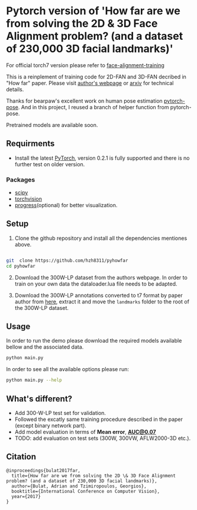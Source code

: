 # Pytorch version of 'How far are we from solving the 2D \& 3D Face Alignment problem? (and a dataset of 230,000 3D facial landmarks)'

For official torch7 version please refer to [face-alignment-training](https://github.com/1adrianb/face-alignment-training)

This is a reinplement of training code for 2D-FAN and 3D-FAN decribed in "How far" paper. Please visit [author's webpage](https://www.adrianbulat.com) or [arxiv](https://arxiv.org/abs/1703.07332) for technical details.

Thanks for bearpaw's excellent work on human pose estimation [pytorch-pose](https://github.com/bearpaw/pytorch-pose). And in this project, I reused a branch of helper function from pytorch-pose.

Pretrained models are available soon.

## Requirments

- Install the latest [PyTorch](http://pytorch.org), version 0.2.1 is fully supported and there is no further test on older version.

### Packages

- [scipy](https://www.scipy.org/)
- [torchvision](https://pytorch.org)
- [progress](https://pypi.python.org/pypi/progress)(optional) for better visualization.

## Setup

1. Clone the github repository and install all the dependencies mentiones above.

```bash

git  clone https://github.com/hzh8311/pyhowfar
cd pyhowfar
```

2. Download the 300W-LP dataset from the authors webpage. In order to train on your own data the dataloader.lua file needs to be adapted.

3. Download the 300W-LP annotations converted to t7 format by paper author from [here](https://www.adrianbulat.com/downloads/FaceAlignment/landmarks.zip), extract it and move the ```landmarks``` folder to the root of the 300W-LP dataset.

## Usage

In order to run the demo please download the required models available bellow and the associated data.

```bash
python main.py
```

In order to see all the available options please run:

```bash
python main.py --help
```

## What's different?

- Add 300-W-LP test set for validation.
- Followed the excatly same training procedure described in the paper (except binary network part).
- Add model evaluation in terms of **Mean error**, **AUC@0.07**
- TODO: add evaluation on test sets (300W, 300VW, AFLW2000-3D etc.).

## Citation

```
@inproceedings{bulat2017far,
  title={How far are we from solving the 2D \& 3D Face Alignment problem? (and a dataset of 230,000 3D facial landmarks)},
  author={Bulat, Adrian and Tzimiropoulos, Georgios},
  booktitle={International Conference on Computer Vision},
  year={2017}
}
```

